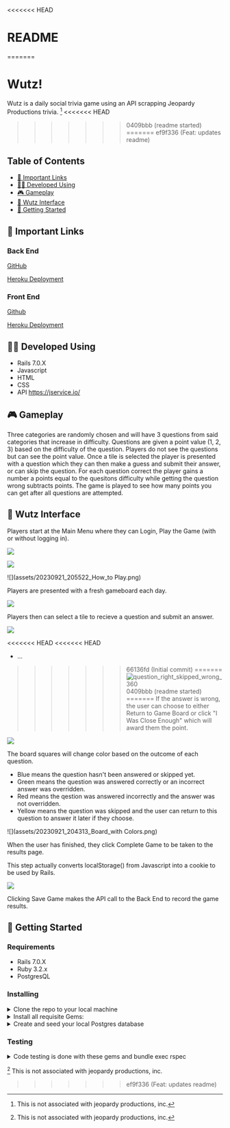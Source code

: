 <<<<<<< HEAD
# README
=======
# Wutz!

Wutz is a daily social trivia game using an API scrapping Jeopardy Productions trivia. [^1]
<<<<<<< HEAD
[^1]: This is not associated with jeopardy productions, inc.
>>>>>>> 0409bbb (readme started)
=======
>>>>>>> ef9f336 (Feat: updates readme)

## Table of Contents

- [🔗 Important Links](#🔗-important-links)
- [🧑‍💻 Developed Using](#🧑‍💻-developed-using)
- [🎮 Gameplay](#🎮-gameplay)
- [📱 Wutz Interface](#📱-wutz-interface)
- [🚀 Getting Started](#🚀-getting-started)

## 🔗 Important Links

### Back End

[GitHub](https://github.com/wutz-game/wutz_be)

[Heroku Deployment](https://pacific-wildwood-99462-95c6d81ab3e1.herokuapp.com/api/challenges)

### Front End

[Github](https://github.com/wutz-game/wutz_fe)

[Heroku Deployment](https://pacific-wildwood-99462-95c6d81ab3e1.herokuapp.com/api/challenges)

## 🧑‍💻 Developed Using

* Rails 7.0.X
* Javascript
* HTML
* CSS
* API https://jservice.io/

## 🎮 Gameplay

Three categories are randomly chosen and will have 3 questions from said categories that increase in difficulty.
Questions are given a point value (1, 2, 3) based on the difficulty of the question. Players do not see the questions but can see the point value.
Once a tile is selected the player is presented with a question which they can then make a guess and submit their answer, or can skip the question.
For each question correct the player gains a number a points equal to the quesitons difficulty while getting the question wrong subtracts points.
The game is played to see how many points you can get after all questions are attempted.

## 📱 Wutz Interface



Players start at the Main Menu where they can Login, Play the Game (with or without logging in).


![](assets/20230921_205503_Initial_Screen.png)




![](assets/20230921_205513_Login_Screen.png)




![](assets/20230921_205522_How_to Play.png)

Players are presented with a fresh gameboard each day.


![](assets/20230921_204011_Game_Board.png)

Players then can select a tile to recieve a question and submit an answer.


![](assets/20230921_204036_Question.png)

<<<<<<< HEAD
<<<<<<< HEAD
* ...
>>>>>>> 66136fd (Initial commit)
=======
![question_right_skipped_wrong_360](https://user-images.githubusercontent.com/124849657/267853847-30f146a7-9a1d-4001-880c-12e324761a73.png)
>>>>>>> 0409bbb (readme started)
=======
If the answer is wrong, the user can choose to either Return to Game Board or click "I Was Close Enough" which will award them the point.

![](assets/20230921_204053_Answered_Wrong.png)


The board squares will change color based on the outcome of each question.

* Blue means the question hasn't been answered or skipped yet.
* Green means the question was answered correctly or an incorrect answer was overridden.
* Red means the qestion was answered incorrectly and the answer was not overridden.
* Yellow means the question was skipped and the user can return to this question to answer it later if they choose.


![](assets/20230921_204313_Board_with Colors.png)



When the user has finished, they click Complete Game to be taken to the results page.

This step actually converts localStorage() from Javascript into a cookie to be used by Rails.


![](assets/20230921_204505_Game_Results.png)

Clicking Save Game makes the API call to the Back End to record the game results.


## 🚀 Getting Started

### Requirements

- Rails 7.0.X
- Ruby 3.2.x
- PostgresQL

### Installing

<details closed>

<summary>Clone the repo to your local machine</summary>

```
You can also fork it if you would like to work on your own project.
```

</details>

<details closed>

<summary>Install all requisite Gems:</summary>

```
bundle install
```

</details>

<details closed>

<summary>Create and seed your local Postgres database</summary>

```
rails db:{create,migrate,seed}
```

</details>

### Testing

<details closed>

<summary>Code testing is done with these gems and bundle exec rspec</summary>

```
  gem "rspec-rails"
  gem "capybara"
  gem "simplecov"
  gem "selenium-webdriver"
  gem "webdrivers"
  gem "vcr"
  gem "webmock"
  gem "launchy"
```

</details>



[^1] This is not associated with jeopardy productions, inc.
>>>>>>> ef9f336 (Feat: updates readme)
